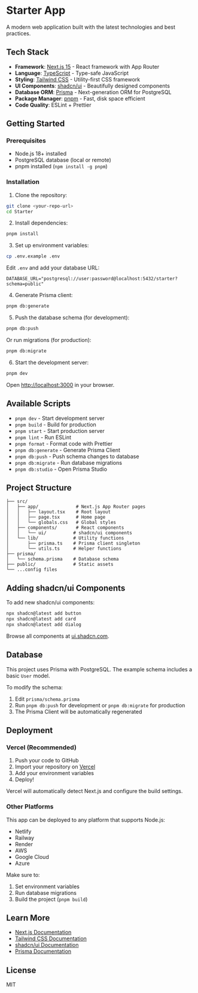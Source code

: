 # Starter App

A modern web application built with the latest technologies and best practices.

## Tech Stack

- **Framework**: [Next.js 15](https://nextjs.org/) - React framework with App Router
- **Language**: [TypeScript](https://www.typescriptlang.org/) - Type-safe JavaScript
- **Styling**: [Tailwind CSS](https://tailwindcss.com/) - Utility-first CSS framework
- **UI Components**: [shadcn/ui](https://ui.shadcn.com/) - Beautifully designed components
- **Database ORM**: [Prisma](https://www.prisma.io/) - Next-generation ORM for PostgreSQL
- **Package Manager**: [pnpm](https://pnpm.io/) - Fast, disk space efficient
- **Code Quality**: ESLint + Prettier

## Getting Started

### Prerequisites

- Node.js 18+ installed
- PostgreSQL database (local or remote)
- pnpm installed (`npm install -g pnpm`)

### Installation

1. Clone the repository:
```bash
git clone <your-repo-url>
cd Starter
```

2. Install dependencies:
```bash
pnpm install
```

3. Set up environment variables:
```bash
cp .env.example .env
```

Edit `.env` and add your database URL:
```
DATABASE_URL="postgresql://user:password@localhost:5432/starter?schema=public"
```

4. Generate Prisma client:
```bash
pnpm db:generate
```

5. Push the database schema (for development):
```bash
pnpm db:push
```

Or run migrations (for production):
```bash
pnpm db:migrate
```

6. Start the development server:
```bash
pnpm dev
```

Open [http://localhost:3000](http://localhost:3000) in your browser.

## Available Scripts

- `pnpm dev` - Start development server
- `pnpm build` - Build for production
- `pnpm start` - Start production server
- `pnpm lint` - Run ESLint
- `pnpm format` - Format code with Prettier
- `pnpm db:generate` - Generate Prisma Client
- `pnpm db:push` - Push schema changes to database
- `pnpm db:migrate` - Run database migrations
- `pnpm db:studio` - Open Prisma Studio

## Project Structure

```
├── src/
│   ├── app/              # Next.js App Router pages
│   │   ├── layout.tsx    # Root layout
│   │   ├── page.tsx      # Home page
│   │   └── globals.css   # Global styles
│   ├── components/       # React components
│   │   └── ui/          # shadcn/ui components
│   └── lib/             # Utility functions
│       ├── prisma.ts    # Prisma client singleton
│       └── utils.ts     # Helper functions
├── prisma/
│   └── schema.prisma    # Database schema
├── public/              # Static assets
└── ...config files
```

## Adding shadcn/ui Components

To add new shadcn/ui components:

```bash
npx shadcn@latest add button
npx shadcn@latest add card
npx shadcn@latest add dialog
```

Browse all components at [ui.shadcn.com](https://ui.shadcn.com).

## Database

This project uses Prisma with PostgreSQL. The example schema includes a basic `User` model.

To modify the schema:

1. Edit `prisma/schema.prisma`
2. Run `pnpm db:push` for development or `pnpm db:migrate` for production
3. The Prisma Client will be automatically regenerated

## Deployment

### Vercel (Recommended)

1. Push your code to GitHub
2. Import your repository on [Vercel](https://vercel.com)
3. Add your environment variables
4. Deploy!

Vercel will automatically detect Next.js and configure the build settings.

### Other Platforms

This app can be deployed to any platform that supports Node.js:

- Netlify
- Railway
- Render
- AWS
- Google Cloud
- Azure

Make sure to:
1. Set environment variables
2. Run database migrations
3. Build the project (`pnpm build`)

## Learn More

- [Next.js Documentation](https://nextjs.org/docs)
- [Tailwind CSS Documentation](https://tailwindcss.com/docs)
- [shadcn/ui Documentation](https://ui.shadcn.com)
- [Prisma Documentation](https://www.prisma.io/docs)

## License

MIT
